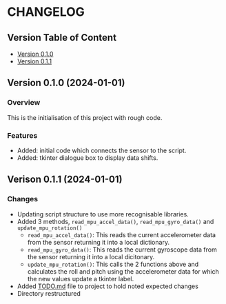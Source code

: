 # CHANGELOG

## Version Table of Content

- [Version 0.1.0](#version-010-2024-01-01)
- [Version 0.1.1](#verison-011-2024-01-01)

## Version 0.1.0 (2024-01-01)

### Overview

This is the initialisation of this project with rough code.

### Features

- Added: initial code which connects the sensor to the script.
- Added: tkinter dialogue box to display data shifts.

## Verison 0.1.1 (2024-01-01)

### Changes

- Updating script structure to use more recognisable libraries.
- Added 3 methods, `read_mpu_accel_data()`, `read_mpu_gyro_data()` and `update_mpu_rotation()`
  - `read_mpu_accel_data()`: This reads the current accelerometer data from the sensor returning it into a local dictionary.
  - `read_mpu_gyro_data()`: This reads the current gyroscope data from the sensor returning it into a local dicitonary.
  - `update_mpu_rotation()`: This calls the 2 functions above and calculates the roll and pitch using the accelerometer data for which the new values update a tkinter label.
- Added [TODO.md](/mpu6050_raspi_tkinter/TODO.md) file to project to hold noted expected changes
- Directory restructured
